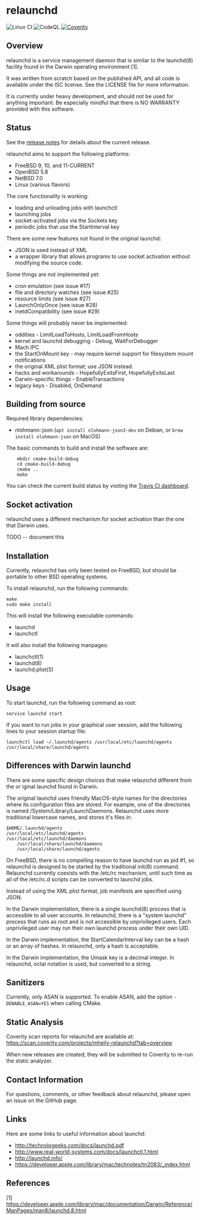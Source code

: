 # relaunchd

![Linux CI](https://github.com/mheily/relaunchd/actions/workflows/ci-linux.yml/badge.svg)
![CodeQL](https://github.com/mheily/relaunchd/workflows/CodeQL/badge.svg)
[![Coverity](https://scan.coverity.com/projects/8002/badge.svg)](https://scan.coverity.com/projects/mheily-relaunchd)

## Overview 

relaunchd is a service management daemon that is similar to the launchd(8)
facility found in the Darwin operating environment [1].

It was written from scratch based on the published API, and all code is
available under the ISC license. See the LICENSE file for more information.

It is currently under heavy development, and should not be used for anything
important. Be especially mindful that there is NO WARRANTY provided with this
software.

## Status

See the [release notes](./CHANGELOG.md) for details about
the current release.

relaunchd aims to support the following platforms:
* FreeBSD 9, 10, and 11-CURRENT
* OpenBSD 5.8
* NetBSD 7.0
* Linux (various flavors)

The core functionality is working:
* loading and unloading jobs with launchctl
* launching jobs
* socket-activated jobs via the Sockets key
* periodic jobs that use the StartInterval key

There are some new features not found in the original launchd:
* JSON is used instead of XML
* a wrapper library that allows programs to use socket activation without
  modifying the source code.
   
Some things are not implemented yet:
* cron emulation (see issue #17)
* file and directory watches (see issue #25)
* resource limits (see issue #27)
* LaunchOnlyOnce (see issue #28)
* inetdCompatibility (see issue #29)

Some things will probably never be implemented:
* oddities - LimitLoadToHosts, LimitLoadFromHosts
* kernel and launchd debugging - Debug, WaitForDebugger
* Mach IPC
* the StartOnMount key - may require kernel support for filesystem mount
  notifications
* the original XML plist format; use JSON instead.
* hacks and workarounds - HopefullyExitsFirst, HopefullyExitsLast
* Darwin-specific things - EnableTransactions
* legacy keys - Disabled, OnDemand

## Building from source

Required library dependencies:
* nlohmann::json (`apt install nlohmann-json3-dev` on Debian, or `brew install nlohmann-json` on MacOS)

The basic commands to build and install the software are:
```
	mkdir cmake-build-debug
	cd cmake-build-debug
	cmake ..
	make
```

You can check the current build status by visiting the
[Travis CI dashboard](https://travis-ci.org/mheily/relaunchd/builds).

## Socket activation

relaunchd uses a different mechanism for socket activation than the one that
Darwin uses.

TODO -- document this

## Installation 

Currently, relaunchd has only been tested on FreeBSD, but should be portable
to other BSD operating systems. 

To install relaunchd, run the following commands:

	make
	sudo make install

This will install the following executable commands:
* launchd
* launchctl

It will also install the following manpages: 

* launchctl(1)
* launchd(8)
* launchd.plist(5)

## Usage

To start launchd, run the following command as root:

	service launchd start

If you want to run jobs in your graphical user session, add the following lines to
your session startup file:

	launchctl load ~/.launchd/agents /usr/local/etc/launchd/agents /usr/local/share/launchd/agents   

## Differences with Darwin launchd

There are some specific design choices that make relaunchd different from the
or iginal launchd found in Darwin.

The original launchd uses friendly MacOS-style names for the directories where
its configuration files are stored.  For example, one of the directories is
named /System/Library/LaunchDaemons. Relaunchd uses more traditional lowercase
names, and stores it's files in:

	$HOME/.launchd/agents
	/usr/local/etc/launchd/agents
	/usr/local/etc/launchd/daemons
        /usr/local/share/launchd/daemons
        /usr/local/share/launchd/agents

On FreeBSD, there is no compelling reason to have launchd run as pid #1, so
relaunchd is designed to be started by the traditional init(8) command.
Relaunchd currently coexists with the /etc/rc mechanism, until such time as all
of the /etc/rc.d scripts can be converted to launchd jobs.

Instead of using the XML plist format, job manifests are specified using JSON.

In the Darwin implementation, there is a single launchd(8) process that is
accessible to all user accounts.  In relaunchd, there is a "system launchd"
process that runs as root and is not accessible by unprivileged users.  Each
unprivileged user may run their own launchd process under their own UID.

In the Darwin implementation, the StartCalendarInterval key can be a hash
or an array of hashes. In relaunchd, only a hash is acceptable.

In the Darwin implementation, the Umask key is a decimal integer.
In relaunchd, octal notation is used, but converted to a string.

## Sanitizers

Currently, only ASAN is supported. To enable ASAN, add
the option `-DENABLE_ASAN=YES` when calling CMake.

## Static Analysis 

Coverity scan reports for relaunchd are available at:
https://scan.coverity.com/projects/mheily-relaunchd?tab=overview

When new releases are created, they will be submitted to Coverity
to re-run the static analyzer.

## Contact Information

For questions, comments, or other feedback about relaunchd, 
please open an issue on the GitHub page.

## Links

Here are some links to useful information about launchd:
- http://technologeeks.com/docs/launchd.pdf
- http://www.real-world-systems.com/docs/launchctl.1.html
- http://launchd.info/
- https://developer.apple.com/library/mac/technotes/tn2083/_index.html

## References

[1] https://developer.apple.com/library/mac/documentation/Darwin/Reference/ManPages/man8/launchd.8.html

